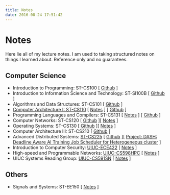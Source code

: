 ```yaml
---
title: Notes
date: 2016-08-24 17:51:42
---
```


# Notes

Here lie all of my lecture notes. I am used to taking structured notes on things I learned about. Reference only and no guarantees.

## Computer Science

- Introduction to Programming: ST-CS100 [ [Github](https://github.com/Nyovelt/CS100-Projects) ]
- Introduction to Information Science and Technology: ST-SI100B [ [Github](https://github.com/Nyovelt/SI100B-Projects) ]
- Algorithms and Data Structures: ST-CS101 [ [Github](https://github.com/Nyovelt/CS101-Projects) ]
- [Computer Architecture I: ST-CS110](https://robotics.shanghaitech.edu.cn/courses/ca/21s/) [ [Notes](https://notes.aaaab3n.moe/cs-131-programming-languages-and-compilers) ] [ [Github](https://github.com/Nyovelt/CS110-Projects) ]
- Programming Languages and Compilers: ST-CS131 [ [Notes](https://notes.aaaab3n.moe/cs-131-programming-languages-and-compilers-1) ] [ [Github](https://github.com/Nyovelt/CS131-Projects) ]
- Computer Networks: ST-CS120 [ [Github](https://github.com/Nyovelt/Native-Modem) ][ [Notes](https://hackmd.io/@nyovelt/ST-CS120) ]
- Operating Systems: ST-CS130 [ [Github](https://github.com/Nyovelt/pintos-projects) ][ [Notes](https://hackmd.io/@nyovelt/ST-CS130) ]
- Computer Architecture III: ST-CS210 [ [Github](https://github.com/Nyovelt/ShanghaiTech_Homeworks/tree/main/CS210) ]
- Advanced Distributed Systems: [ST-CS225](https://jhe16.github.io/teaching/2014-spring-teaching-1) [ [Github](https://github.com/Nyovelt/ShanghaiTech_Homeworks/tree/main/CS225) ][ [Project: DASH: Deadline Aware AI Training Job Scheduler for Heterogeneous cluster](https://github.com/murez/DASH) ]
- Introduction to Computer Security: [UIUC-ECE422](https://courses.engr.illinois.edu/cs461/fa2022/) [ [Notes](https://hackmd.io/@nyovelt/ECE-422) ]
- High-speed and Programmable Networks: [UIUC-CS598HPC](https://courses.engr.illinois.edu/ece598hpn/fa2022/) [ [Notes](https://hackmd.io/@nyovelt/CS598-HPN/edit) ]
- UIUC Systems Reading Group: [UIUC-CS591SN](https://systems-seminar-uiuc.github.io/fall22/) [ [Notes](https://hackmd.io/@nyovelt/CS591SN) ]

## Others

- Signals and Systems: ST-EE150 [ [Notes](https://notes.aaaab3n.moe/ee-150-signals-and-systems) ]
